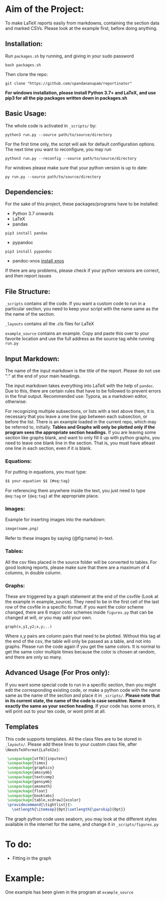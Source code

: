 # Aim of the Project:
To make LaTeX reports easily from markdowns, containing the section data and marked CSVs. Please look at the example first, before doing anything.

## Installation:
Run `packages.sh` by running, and giving in your sudo password
```shell
bash packages.sh
```
Then clone the repo:
```shell
git clone "https://github.com/spandananupam/reportinator"
```
**For windows installation, please install Python 3.7+ and LaTeX, and use pip3 for all the pip packages written down in packages.sh**

## Basic Usage:
The whole code is activated in `_scripts/` by:
```shell
python3 run.py --source path/to/source/directory
```
For the first time only, the script will ask for default configuration options. The next time you want to reconfigure, you may run
```shell
python3 run.py --reconfig --source path/to/source/directory
```

For windows please make sure that your python version is up to date:
```shell
py run.py --source path/to/source/directory
```

## Dependencies:
For the sake of this project, these packages/programs have to be installed:
* Python 3.7 onwards
* LaTeX
* pandas
```shell
pip3 install pandas
```
* pypandoc
```shell
pip3 install pypandoc
```
* pandoc-xnos [install xnos](https://github.com/tomduck/pandoc-xnos/#Installation)

If there are any problems, please check if your python versions are correct, and then report issues

## File Structure:

`_scripts` contains all the code. If you want a custom code to run in a particular section, you need to keep your script with the name same as the the name of the section.

`_layouts` contains all the .cls files for LaTeX

`example_source` contains an example. Copy and paste this over to your favorite location and use the full address as the source tag while running `run.py`

## Input Markdown:
The name of the input markdown is the title of the report. Please do not use ":" at the end of your main headings.

The input markdown takes everything into LaTeX with the help of `pandoc`. Due to this, there are certain rules that have to be followed to prevent errors in the final output.
Recommended use: Typora, as a markdown editor, otherwise:

For recognizing multiple subsections, or lists with a text above them, it is necessary that you leave a one line gap between each subsection, or before the list. There is an example loaded in the current repo, which may be referred to, initially.
**Tables and Graphs will only be plotted only if the program sees the appropriate section headings.** If you are leaving some section like graphs blank, and want to only fill it up with python graphs, you need to leave one blank line in the section. That is, you must have atleast one line in each section, even if it is blank.

### Equations:
For putting in equations, you must type:
```markdown
$$ your-equation $$ {#eq:tag}
```
For referencing them anywhere inside the text, you just need to type `@eq:tag` or `{@eq:tag}` at the appropriate place.

### Images:
Example for inserting images into the markdown:
```markdown
image(name.png)
```
Refer to these images by saying {@fig:name} in-text.

### Tables:
All the csv files placed in the source folder will be converted to tables. For good looking reports, please make sure that there are a maximum of 4 columns, in double column.

### Graphs:
These are triggered by a graph statement at the end of the csvfile (Look at the example in example_source). They need to be in the first cell of the last row of the csvfile in a specific format. If you want the color scheme changed, there are 6 major color schemes inside `figures.py` that can be changed at will, or you may add your own.
```
graph(x,y1,y2;x,y;..)
```
Where x,y pairs are column pairs that need to be plotted. Without this tag at the end of the csv, the table will only be passed as a table, and not into graphs. Please run the code again if you get the same colors. It is normal to get the same color multiple times because the color is chosen at random, and there are only so many.

## Advanced Usage (For Pros only):
If you want some special code to run in a specific section, then you might edit the corresponding existing code, or make a python code with the name same as the name of the section and place it in `_scripts/`. **Please note that in its current state, the name of the code is case sensitive. Name it exactly the same as your section heading**. If your code has some errors, it will print out to your tex code, or wont print at all.

## Templates
This code supports templates. All the class files are to be stored in `_layouts/`. Please add these lines to your custom class file, after `\NeedsTeXFormat{LaTeX2e}`:
```latex
 \usepackage[utf8]{inputenc}
 \usepackage{times}
 \usepackage{graphicx}
 \usepackage{amssymb}
 \usepackage{textcomp}
 \usepackage{gensymb}
 \usepackage{amsmath}
 \usepackage{float}
 \usepackage{booktabs}
 \usepackage[table,xcdraw]{xcolor}
 \providecommand{\tightlist}{%
   \setlength{\itemsep}{0pt}\setlength{\parskip}{0pt}}
```
The graph python code uses seaborn, you may look at the different styles available in the internet for the same, and change it in `_scripts/figures.py`

# To do:
* Fitting in the graph

# Example:
One example has been given in the program at `example_source`
